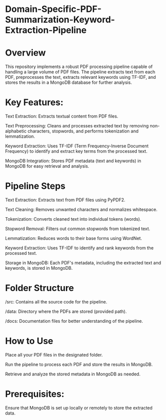 # Domain-Specific-PDF-Summarization-Keyword-Extraction-Pipeline

# Overview
This repository implements a robust PDF processing pipeline capable of handling a large volume of PDF files. The pipeline extracts text from each PDF, preprocesses the text, extracts relevant keywords using TF-IDF, and stores the results in a MongoDB database for further analysis.


# Key Features:

Text Extraction:  Extracts textual content from PDF files.

Text Preprocessing: Cleans and processes extracted text by removing non-alphabetic characters, stopwords, and performs tokenization and lemmatization.

Keyword Extraction: Uses TF-IDF (Term Frequency-Inverse Document Frequency) to identify and extract key terms from the processed text.

MongoDB Integration: Stores PDF metadata (text and keywords) in MongoDB for easy retrieval and analysis.



# Pipeline Steps

Text Extraction: Extracts text from PDF files using PyPDF2.

Text Cleaning: Removes unwanted characters and normalizes whitespace.

Tokenization: Converts cleaned text into individual tokens (words).

Stopword Removal: Filters out common stopwords from tokenized text.

Lemmatization: Reduces words to their base forms using WordNet.

Keyword Extraction: Uses TF-IDF to identify and rank keywords from the processed text.

Storage in MongoDB: Each PDF's metadata, including the extracted text and keywords, is stored in MongoDB.


# Folder Structure

/src: Contains all the source code for the pipeline.

/data: Directory where the PDFs are stored (provided path).

/docs: Documentation files for better understanding of the pipeline.


# How to Use

Place all your PDF files in the designated folder.

Run the pipeline to process each PDF and store the results in MongoDB.

Retrieve and analyze the stored metadata in MongoDB as needed.


# Prerequisites:

Ensure that MongoDB is set up locally or remotely to store the extracted data.


